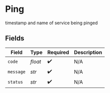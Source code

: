 # Ping

timestamp and name of service being pinged


## Fields

| Field              | Type               | Required           | Description        |
| ------------------ | ------------------ | ------------------ | ------------------ |
| `code`             | *float*            | :heavy_check_mark: | N/A                |
| `message`          | *str*              | :heavy_check_mark: | N/A                |
| `status`           | *str*              | :heavy_check_mark: | N/A                |